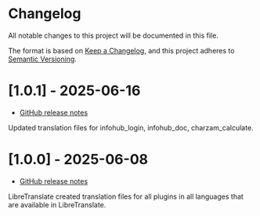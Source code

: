# Changelog

All notable changes to this project will be documented in this file.

The format is based on [Keep a Changelog](https://keepachangelog.com/en/1.0.0/),
and this project adheres to [Semantic Versioning](https://semver.org/spec/v2.0.0.html).

# [1.0.1] - 2025-06-16

* [GitHub release notes](https://github.com/peterlembke/infohub_translate/releases/tag/v1.0.1)

Updated translation files for infohub_login, infohub_doc, charzam_calculate.

# [1.0.0] - 2025-06-08

* [GitHub release notes](https://github.com/peterlembke/infohub_translate/releases/tag/v1.0.0)

LibreTranslate created translation files for all plugins in all languages that are available in LibreTranslate.